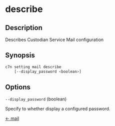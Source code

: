 # describe

## Description

Describes Custodian Service Mail configuration

## Synopsis

```bash
c7n setting mail describe
    [--display_password <boolean>]
```

## Options

`--display_password` (boolean) 

Specify to whether display a configured password.


[← mail](./index.md)